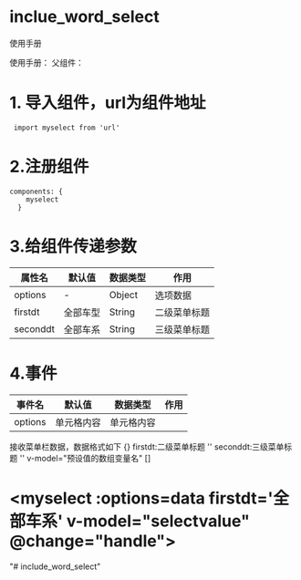 # inclue_word_select
使用手册

  使用手册：
  父组件：
  #  1. 导入组件，url为组件地址
     import myselect from 'url' 
  #  2.注册组件
    components: {
        myselect
      }
  #  3.给组件传递参数

  属性名  | 默认值  | 数据类型 | 作用
 ---- | ----- | ------  | ------  
  options  | - | Object|选项数据 
 firstdt  |全部车型 |String| 二级菜单标题
 seconddt  |全部车系 |String| 三级菜单标题
  
# 4.事件
 
 事件名  | 默认值  | 数据类型 | 作用
      ---- | ----- | ------  | ------  
  options  | 单元格内容 | 单元格内容 |
   接收菜单栏数据，数据格式如下 {}
    firstdt:二级菜单标题 ''
    seconddt:三级菜单标题 ''
    v-model="预设值的数组变量名" []
 # <myselect :options=data firstdt='全部车系' v-model="selectvalue" @change="handle"></myselect>

"# include_word_select" 
